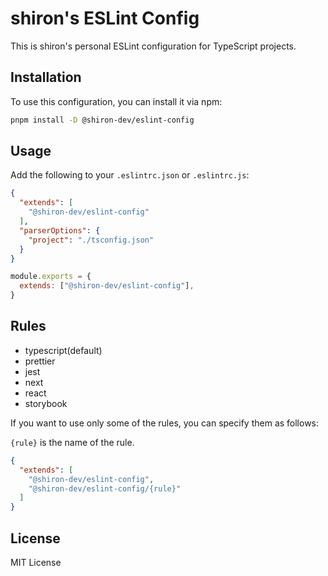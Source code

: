 # shiron's ESLint Config

This is shiron's personal ESLint configuration for TypeScript projects.

## Installation

To use this configuration, you can install it via npm:

```bash
pnpm install -D @shiron-dev/eslint-config
```

## Usage

Add the following to your `.eslintrc.json` or `.eslintrc.js`:

```json
{
  "extends": [
    "@shiron-dev/eslint-config"
  ],
  "parserOptions": {
    "project": "./tsconfig.json"
  }
}
```

```js
module.exports = {
  extends: ["@shiron-dev/eslint-config"],
}
```

## Rules

- typescript(default)
- prettier
- jest
- next
- react
- storybook

If you want to use only some of the rules, you can specify them as follows:

`{rule}` is the name of the rule.

```json
{
  "extends": [
    "@shiron-dev/eslint-config",
    "@shiron-dev/eslint-config/{rule}"
  ]
}
```

## License

MIT License

